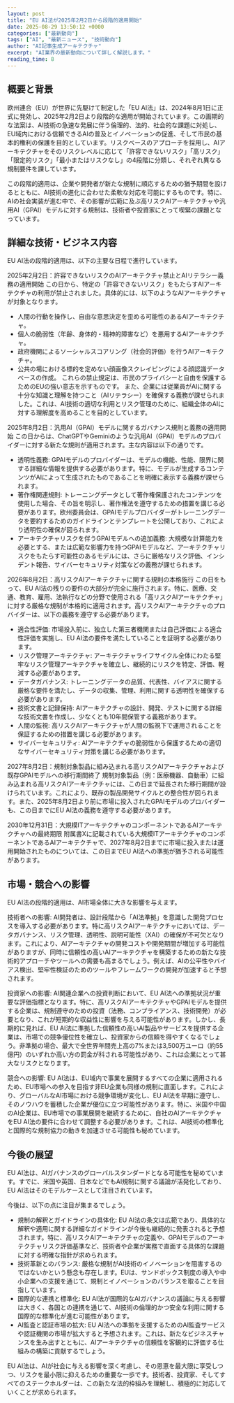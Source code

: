 ```yaml
---
layout: post
title: "EU AI法が2025年2月2日から段階的適用開始"
date: 2025-08-29 13:50:12 +0000
categories: ["最新動向"]
tags: ["AI", "最新ニュース", "技術動向"]
author: "AI記事生成アーキテクチャ"
excerpt: "AI業界の最新動向について詳しく解説します。"
reading_time: 8
---
```


## 概要と背景

欧州連合（EU）が世界に先駆けて制定した「EU AI法」は、2024年8月1日に正式に発効し、2025年2月2日より段階的な適用が開始されています。この画期的な法案は、AI技術の急速な発展に伴う倫理的、法的、社会的な課題に対処し、EU域内における信頼できるAIの普及とイノベーションの促進、そして市民の基本的権利の保護を目的としています。リスクベースのアプローチを採用し、AIアーキテクチャをそのリスクレベルに応じて「許容できないリスク」「高リスク」「限定的リスク」「最小またはリスクなし」の4段階に分類し、それぞれ異なる規制要件を課しています。

この段階的適用は、企業や開発者が新たな規制に順応するための猶予期間を設けるとともに、AI技術の進化に合わせた柔軟な対応を可能にするものです。特に、AIの社会実装が進む中で、その影響が広範に及ぶ高リスクAIアーキテクチャや汎用AI（GPAI）モデルに対する規制は、技術者や投資家にとって喫緊の課題となっています。

## 詳細な技術・ビジネス内容

EU AI法の段階的適用は、以下の主要な日程で進行しています。

2025年2月2日：許容できないリスクのAIアーキテクチャ禁止とAIリテラシー義務の適用開始
この日から、特定の「許容できないリスク」をもたらすAIアーキテクチャの利用が禁止されました。具体的には、以下のようなAIアーキテクチャが対象となります。
*   人間の行動を操作し、自由な意思決定を歪める可能性のあるAIアーキテクチャ。
*   個人の脆弱性（年齢、身体的・精神的障害など）を悪用するAIアーキテクチャ。
*   政府機関によるソーシャルスコアリング（社会的評価）を行うAIアーキテクチャ。
*   公共の場における標的を定めない顔画像スクレイピングによる顔認識データベースの作成。
これらの禁止規定は、市民のプライバシーと自由を保護するためのEUの強い意志を示すものです。
また、企業には従業員がAIに関する十分な知識と理解を持つこと（AIリテラシー）を確保する義務が課せられました。これは、AI技術の適切な利用とリスク管理のために、組織全体のAIに対する理解度を高めることを目的としています。

2025年8月2日：汎用AI（GPAI）モデルに関するガバナンス規則と義務の適用開始
この日からは、ChatGPTやGeminiのような汎用AI（GPAI）モデルのプロバイダーに対する新たな規則が適用されます。主な内容は以下の通りです。
*   透明性義務: GPAIモデルのプロバイダーは、モデルの機能、性能、限界に関する詳細な情報を提供する必要があります。特に、モデルが生成するコンテンツがAIによって生成されたものであることを明確に表示する義務が課せられます。
*   著作権関連規則: トレーニングデータとして著作権保護されたコンテンツを使用した場合、その旨を明示し、著作権法を遵守するための措置を講じる必要があります。欧州委員会は、GPAIモデルプロバイダーがトレーニングデータを要約するためのガイドラインとテンプレートを公開しており、これにより透明性の確保が図られます。
*   アーキテクチャリスクを伴うGPAIモデルへの追加義務: 大規模な計算能力を必要とする、または広範な影響力を持つGPAIモデルなど、アーキテクチャリスクをもたらす可能性のあるモデルには、さらに厳格なリスク評価、インシデント報告、サイバーセキュリティ対策などの義務が課せられます。

2026年8月2日：高リスクAIアーキテクチャに関する規則の本格施行
この日をもって、EU AI法の残りの要件の大部分が完全に施行されます。特に、医療、交通、教育、雇用、法執行などの分野で使用される「高リスクAIアーキテクチャ」に対する厳格な規制が本格的に適用されます。高リスクAIアーキテクチャのプロバイダーは、以下の義務を遵守する必要があります。
*   適合性評価: 市場投入前に、独立した第三者機関または自己評価による適合性評価を実施し、EU AI法の要件を満たしていることを証明する必要があります。
*   リスク管理アーキテクチャ: アーキテクチャライフサイクル全体にわたる堅牢なリスク管理アーキテクチャを確立し、継続的にリスクを特定、評価、軽減する必要があります。
*   データガバナンス: トレーニングデータの品質、代表性、バイアスに関する厳格な要件を満たし、データの収集、管理、利用に関する透明性を確保する必要があります。
*   技術文書と記録保持: AIアーキテクチャの設計、開発、テストに関する詳細な技術文書を作成し、少なくとも10年間保管する義務があります。
*   人間の監視: 高リスクAIアーキテクチャが人間の監視下で運用されることを保証するための措置を講じる必要があります。
*   サイバーセキュリティ: AIアーキテクチャの脆弱性から保護するための適切なサイバーセキュリティ対策を講じる必要があります。

2027年8月2日：規制対象製品に組み込まれる高リスクAIアーキテクチャおよび既存GPAIモデルへの移行期間終了
規制対象製品（例：医療機器、自動車）に組み込まれる高リスクAIアーキテクチャには、この日まで延長された移行期間が設けられています。これにより、既存の製品開発サイクルとの整合性が図られます。また、2025年8月2日より前に市場に投入されたGPAIモデルのプロバイダーも、この日までにEU AI法の義務を遵守する必要があります。

2030年12月31日：大規模ITアーキテクチャのコンポーネントであるAIアーキテクチャへの最終期限
附属書Xに記載されている大規模ITアーキテクチャのコンポーネントであるAIアーキテクチャで、2027年8月2日までに市場に投入または運用開始されたものについては、この日までEU AI法への準拠が猶予される可能性があります。

## 市場・競合への影響

EU AI法の段階的適用は、AI市場全体に大きな影響を与えます。

技術者への影響:
AI開発者は、設計段階から「AI法準拠」を意識した開発プロセスを導入する必要があります。特に高リスクAIアーキテクチャにおいては、データガバナンス、リスク管理、透明性、説明可能性（XAI）の確保が不可欠となります。これにより、AIアーキテクチャの開発コストや開発期間が増加する可能性がありますが、同時に信頼性の高いAIアーキテクチャを構築するための新たな技術的アプローチやツールへの需要も高まるでしょう。例えば、AIの公平性やバイアス検出、堅牢性検証のためのツールやフレームワークの開発が加速すると予想されます。

投資家への影響:
AI関連企業への投資判断において、EU AI法への準拠状況が重要な評価指標となります。特に、高リスクAIアーキテクチャやGPAIモデルを提供する企業は、規制遵守のための投資（法務、コンプライアンス、技術開発）が必要となり、これが短期的な収益性に影響を与える可能性があります。しかし、長期的に見れば、EU AI法に準拠した信頼性の高いAI製品やサービスを提供する企業は、市場での競争優位性を確立し、投資家からの信頼を得やすくなるでしょう。非準拠の場合、最大で全世界年間売上高の7%または3,500万ユーロ（約55億円）のいずれか高い方の罰金が科される可能性があり、これは企業にとって甚大なリスクとなります。

競合への影響:
EU AI法は、EU域内で事業を展開するすべての企業に適用されるため、EU市場への参入を目指す非EU企業も同様の規制に直面します。これにより、グローバルなAI市場における競争環境が変化し、EU AI法を早期に遵守し、そのノウハウを蓄積した企業が優位に立つ可能性があります。特に、米国や中国のAI企業は、EU市場での事業展開を継続するために、自社のAIアーキテクチャをEU AI法の要件に合わせて調整する必要があります。これは、AI技術の標準化と国際的な規制協力の動きを加速させる可能性も秘めています。

## 今後の展望

EU AI法は、AIガバナンスのグローバルスタンダードとなる可能性を秘めています。すでに、米国や英国、日本などでもAI規制に関する議論が活発化しており、EU AI法はそのモデルケースとして注目されています。

今後は、以下の点に注目が集まるでしょう。
*   規制の解釈とガイドラインの具体化: EU AI法の条文は広範であり、具体的な解釈や適用に関する詳細なガイドラインが今後も継続的に発表されると予想されます。特に、高リスクAIアーキテクチャの定義や、GPAIモデルのアーキテクチャリスク評価基準など、技術者や企業が実務で直面する具体的な課題に対する明確な指針が求められます。
*   技術革新とのバランス: 厳格な規制がAI技術のイノベーションを阻害するのではないかという懸念も存在します。EUは、サンドボックス制度の導入や中小企業への支援を通じて、規制とイノベーションのバランスを取ることを目指しています。
*   国際的な連携と標準化: EU AI法が国際的なAIガバナンスの議論に与える影響は大きく、各国との連携を通じて、AI技術の倫理的かつ安全な利用に関する国際的な標準化が進む可能性があります。
*   AI監査と認証市場の拡大: EU AI法への準拠を支援するためのAI監査サービスや認証機関の市場が拡大すると予想されます。これは、新たなビジネスチャンスを生み出すとともに、AIアーキテクチャの信頼性を客観的に評価する仕組みの構築に貢献するでしょう。

EU AI法は、AIが社会に与える影響を深く考慮し、その恩恵を最大限に享受しつつ、リスクを最小限に抑えるための重要な一歩です。技術者、投資家、そしてすべてのステークホルダーは、この新たな法的枠組みを理解し、積極的に対応していくことが求められます。
